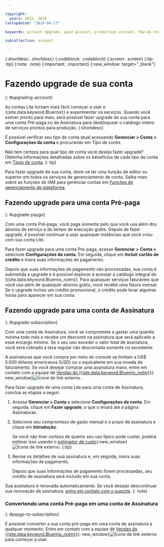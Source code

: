 ```yaml
---

copyright:
  years: 2015, 2019
lastupdated: "2019-04-17"

keywords: account upgrade, paid account, production account, Pay-As-You-Go, Subscription

subcollection: account

---
```


{:shortdesc: .shortdesc}
{:codeblock: .codeblock}
{:screen: .screen}
{:tip: .tip}
{:note: .note}
{:important: .important}
{:new_window: target="_blank"}

# Fazendo upgrade de sua conta
{: #upgrading-account}

As contas Lite tornam mais fácil começar a usar o {{site.data.keyword.Bluemix}} e experimentar os serviços. Quando você estiver pronto para mais, será possível fazer upgrade de sua conta para uma conta Pré-paga ou de Assinatura para desbloquear o catálogo inteiro de serviços prontos para produção.
{:shortdesc}

É possível verificar seu tipo de conta atual acessando **Gerenciar > Conta > Configurações da conta** e procurando em _Tipo de conta_.

Não tem certeza para qual tipo de conta você deseja fazer upgrade? Obtenha informações detalhadas sobre os benefícios de cada tipo de conta em [Tipos de conta](/docs/account?topic=account-accounts).
{: tip}

Para fazer upgrade de sua conta, deve-se ter uma função de editor ou superior em todos os serviços de gerenciamento de conta. Saiba mais sobre as funções do IAM para gerenciar contas em [Funções de gerenciamento de plataforma](/docs/iam?topic=iam-userroles#platformroles).

## Fazendo upgrade para uma conta Pré-paga
{: #upgrade-paygo}

Com uma conta Pré-paga, você paga somente pelo que você usa além dos abonos de serviço e do tempo de execução grátis. Depois de fazer upgrade, é possível continuar a usar quaisquer instâncias que você criou com sua conta Lite.

Para fazer upgrade para uma conta Pré-paga, acesse **Gerenciar > Conta** e selecione **Configurações da conta**. Em seguida, clique em **Incluir cartão de crédito** e insira suas informações de pagamento.

Depois que suas informações de pagamento são processadas, sua conta é submetida a upgrade e é possível explorar e acessar o catálogo integral do {{site.data.keyword.Bluemix_notm}}. Para quaisquer serviços faturáveis que você usa além de quaisquer abonos grátis, você recebe uma fatura mensal. Se o upgrade incluiu um crédito promocional, o crédito pode levar algumas horas para aparecer em sua conta.

## Fazendo upgrade para uma conta de Assinatura
{: #upgrade-subscription}

Com uma conta de Assinatura, você se compromete a gastar uma quantia mínima todo mês e recebe um desconto na assinatura que será aplicado a esse encargo mínimo. Se o seu uso exceder o valor total de assinatura, você será cobrado a taxa regular não descontada somente no excedente.

A assinaturas que você compra por meio do console se limitam a US$ 5.000 dólares americanos (USD) ou o equivalente em sua moeda de faturamento. Se você desejar comprar uma assinatura maior, entre em contato com a equipe de [Vendas do {{site.data.keyword.Bluemix_notm}}](https://www.ibm.com/cloud-computing/bluemix/contact-us){: new_window}![Ícone de link externo](../icons/launch-glyph.svg).

Para fazer upgrade de uma conta Lite para uma conta de Assinatura, conclua as etapas a seguir.
1. Acesse **Gerenciar > Conta** e selecione **Configurações da conta**. Em seguida, clique em **Fazer upgrade**, o que o levará até a página Assinaturas.
1. Selecione seu compromisso de gasto mensal e o prazo de assinatura e clique em **Introdução**.

   Se você não tiver certeza de quanto seu uso típico pode custar, poderá estimar isso usando o [estimador de custo](https://{DomainName}/estimator/review){:new_window}![Ícone de link externo](../icons/launch-glyph.svg "Ícone de link externo").
   {:tip}
1. Revise os detalhes de sua assinatura e, em seguida, insira suas informações de pagamento.

   Depois que suas informações de pagamento forem processadas, seu crédito de assinatura será incluído em sua conta.

Sua assinatura é renovada automaticamente. Se você desejar descontinuar sua renovação de assinatura, [entre em contato com o suporte](https://{DomainName}/unifiedsupport/supportcenter).
{: note}

### Convertendo uma conta Pré-paga em uma conta de Assinatura
{: #paygo-to-subscription}

É possível converter a sua conta pré-paga em uma conta de assinatura a qualquer momento. Entre em contato com a equipe de [Vendas do {{site.data.keyword.Bluemix_notm}}](https://www.ibm.com/cloud-computing/bluemix/contact-us){: new_window}![Ícone de link externo](../icons/launch-glyph.svg) para começar a usar.
